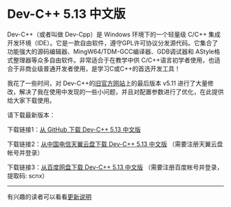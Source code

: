 # Dev-C++ 5.13 中文版
Dev-C++（或者叫做 Dev-Cpp）是 Windows 环境下的一个轻量级 C/C++ 集成开发环境（IDE）。它是一款自由软件，遵守GPL许可协议分发源代码。它集合了功能强大的源码编辑器、MingW64/TDM-GCC编译器、GDB调试器和 AStyle格式整理器等众多自由软件。非常适合于在教学中供 C/C++语言初学者使用，也适合于非商业级普通开发者使用，是学习C或C++的首选开发工具！

我花了一些时间，对 Dev-C++的[旧官方网站](https://sourceforge.net/projects/orwelldevcpp/)上的最后版本 v5.11 进行了大量修改，解决了我在使用中发现的一些小问题，并且对配置参数进行了优化，在此提供给大家下载使用。

请下载最新版本：

下载链接1：[从 GitHub 下载 Dev-C++ 5.13 中文版](https://github.com/banzhusoft/devcpp-cn/releases/download/v5.13/Dev-Cpp-5.13-cn.exe) 


下载链接2：[从中国电信天翼云盘下载 Dev-C++ 5.13 中文版](https://cloud.189.cn/t/7ze6NzN3auai) （需要注册天翼云盘帐号并登录）


下载链接3：[从百度网盘下载 Dev-C++ 5.13 中文版](https://pan.baidu.com/s/1br7Q3Fy3qqnKOnaNl9hFLw ) （需要注册百度帐号并登录，提取码: scnx）

----
有兴趣的读者可以看看[更新说明](https://github.com/banzhusoft/devcpp-cn/releases/tag/v5.13)


